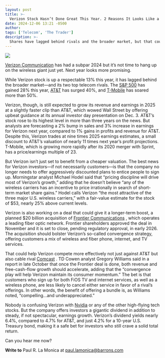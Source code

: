 ```yaml
---
layout: post
title: >-
  Verizon Stock Hasn’t Done Great This Year. 2 Reasons It Looks Like a Buy Now.
date: 2024-12-06 13:21 -0500
author: 
tags: ['Telecom', 'The Trader']
description: >-
  Shares have lagged behind rivals and the broader market, but that could change soon.
---
```






 


 








![](https://images.barrons.com/im-10793867?width=548&height=365)






 [Verizon Communication](https://www.barrons.com/market-data/stocks/VZ) has had a subpar 2024 but it’s not time to hang up on the wireless giant just yet. Next year looks more promising.


While Verizon stock is up a respectable 13% this year, it has lagged behind the broader market—and its two top telecom rivals. The 
[S&P 500](https://www.barrons.com/market-data/indexes/spx?mod=article_chiclet) has gained 28% this year, [AT&T](https://www.barrons.com/market-data/stocks/T) has surged 40%, and [T-Mobile](https://www.barrons.com/market-data/stocks/TMUS) has soared more than 50%.


 Verizon, though, is still expected to grow its revenue and earnings in 2025 at a slightly faster clip than AT&T, which wowed Wall Street by offering upbeat guidance at its annual investor day presentation on Dec. 3. AT&T’s stock rose to its highest level in more than three years on the news. But analysts are forecasting a 2% bump in sales and 3% increase in earnings for Verizon next year, compared to 1% gains in profits and revenue for AT&T. Despite this, Verizon trades at nine times 2025 earnings estimates, a small discount to AT&T’s valuation of nearly 11 times next year’s profit projections. T-Mobile, which is growing more rapidly after its 2020 merger with Sprint, has a price/earnings multiple of 23.


But Verizon isn’t just set to benefit from a cheaper valuation. The best news for Verizon investors—if not necessarily customers—is that the company no longer needs to offer aggressively discounted plans to entice people to sign up. Morningstar analyst Michael Hodel said that “pricing discipline will drive most of Verizon’s growth,” adding that he doesn’t believe “any of the wireless carriers has an incentive to price irrationally in search of short-term market share gains.” Hodel calls Verizon “the most attractive of the three major U.S. wireless carriers,” with a fair-value estimate for the stock of \$53, nearly 25% above current levels.





Verizon is also working on a deal that could give it a longer-term boost, a planned \$20 billion acquisition of [Frontier Communications](https://www.barrons.com/market-data/stocks/FYBR) , which operates a leading fiber optic network. Frontier shareholders approved the deal in November and it is set to close, pending regulatory approval, in early 2026. The acquisition should bolster Verizon’s so-called convergence strategy, offering customers a mix of wireless and fiber phone, internet, and TV services.


That could help Verizon compete more effectively not just against AT&T but also cable rival [Comcast](https://www.barrons.com/market-data/stocks/CMCSA) . TD Cowen analyst Gregory Williams said in a report in late October that once the Frontier deal is done, both revenue and free-cash-flow growth should accelerate, adding that the “convergence play will help Verizon maintain its consumer momentum.” The bet is that customers who sign up for both FiOS TV and internet services, as well as a wireless phone, are less likely to cancel either service in favor of a rival’s offerings. In other words, the benefit of offering a bundle is, as Williams noted, “compelling…and underappreciated.”


Nobody is confusing Verizon with [Nvidia](https://www.barrons.com/market-data/stocks/NVDA) or any of the other high-flying tech stocks. But the company offers investors a gigantic dividend in addition to steady, if not spectacular, earnings growth. Verizon’s dividend yields nearly 6.4%, compared to 4.7% for AT&T, and just 4.2% for a 10-year U.S. Treasury bond, making it a safe bet for investors who still crave a solid total return.


Can you hear me now?


**Write to**  Paul R. La Monica at [paul.lamonica@barrons.com](mailto:paul.lamonica@barrons.com)









